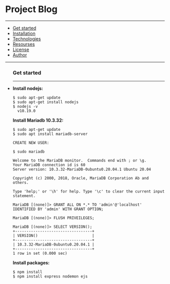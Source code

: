 # Project Blog

<hr>
<ul>
    <li><a href="getStarted">Get started</a></li>
    <li><a href="#">Installation</a></li>
    <li><a href="#">Technologies</a></li>    
    <li><a href="#">Resourses</a></li>
    <li><a href="#">License</a></li>
    <li><a href="#">Author</a></li>
    
</ul>

<hr>

<ul>
  
<h3>Get started</h3>
<hr>
<li id="getStarted">

<strong>Install nodejs:</strong>

```
$ sudo apt-get update
$ sudo apt-get install nodejs
$ nodejs -v
  v10.19.0
```

<strong>Install Mariadb 10.3.32:</strong>

```
$ sudo apt-get update
$ sudo apt install mariadb-server

CREATE NEW USER:

$ sudo mariadb

Welcome to the MariaDB monitor.  Commands end with ; or \g.
Your MariaDB connection id is 60
Server version: 10.3.32-MariaDB-0ubuntu0.20.04.1 Ubuntu 20.04

Copyright (c) 2000, 2018, Oracle, MariaDB Corporation Ab and others.

Type 'help;' or '\h' for help. Type '\c' to clear the current input statement.

MariaDB [(none)]> GRANT ALL ON *.* TO 'admin'@'localhost' IDENTIFIED BY 'admin' WITH GRANT OPTION;

MariaDB [(none)]> FLUSH PRIVEILEGES;

MariaDB [(none)]> SELECT VERSION();
+----------------------------------+
| VERSION()                        |
+----------------------------------+
| 10.3.32-MariaDB-0ubuntu0.20.04.1 |
+----------------------------------+
1 row in set (0.000 sec)
```

<strong>Install packages:</strong>

```
$ npm install
$ npm install express nodemon ejs
```
